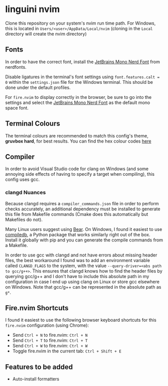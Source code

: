 # linguini nvim

Clone this repository on your system's nvim run time path. For Windows, this is located in
`Users/<user>/AppData/Local/nvim` (cloning in the `Local` directory will create the nvim directory)

## Fonts

In order to have the correct font, install the [JetBrains Mono Nerd Font][nerd-fonts] from nerdfonts.

Disable ligatures in the terminal's font settings using `font.features.calt = 0` within the `settings.json` file
for the Windows terminal. This should be done under the default profiles.

For `fire.nvim` to display correctly in the browser, be sure to go into the settings and select the
[JetBrains Mono Nerd Font][nerd-fonts] as the default mono space font.

## Terminal Colours

The terminal colours are recommended to match this config's theme, **gruvbox hard**, for best results. You can find the
hex colour codes [here][gruvbox]

## Compiler

In order to avoid Visual Studio code for clang on Windows (and some annoying side effects of having to specify a target
when compiling), this config uses gcc.

### clangd Nuances

Because clangd requires a `compiler_commands.json` file in order to perform checks accurately, an additional dependency
must be installed to generate this file from Makefile commands (Cmake does this automatically but Makefiles do not).

Many Linux users suggest using [Bear][bear]. On Windows, I found it easiest to use [compiledb][compiledb], a Python
package that works similarly right out of the box. Install it globally with pip and you can generate the compile
commands from a Makefile.

In order to use gcc with clangd and not have errors about missing header files, the best workaround I found was to add
an environment variable called `CLANGD_FLAGS` to the system, with the value `--query-driver=<abs path to gcc/g++>`. This
ensures that clangd knows how to find the header files by querying gcc/g++ and I don't have to include this absolute
path in my configuration in case I end up using clang on Linux or store gcc elsewhere on Windows. Note that gcc/g++ can
be represented in the absolute path as `g*`.

## Fire.nvim Shortcuts

I found it easiest to use the following browser keyboard shortcuts for this `fire.nvim` configuration (using Chrome):

- Send `Ctrl + N` to fire.nvim: `Ctrl + N`
- Send `Ctrl + T` to fire.nvim: `Ctrl + T`
- Send `Ctrl + W` to fire.nvim: `Ctrl + W`
- Toggle fire.nvim in the current tab: `Ctrl + Shift + E`

## Features to be added

- Auto-install formatters

[nerd-fonts]: https://www.nerdfonts.com/font-downloads
[gruvbox]: https://github.com/morhetz/gruvbox
[compiler-workaround]: https://wetmelon.github.io/clang-on-windows.html
[llvm]: https://github.com/llvm/llvm-project/releases
[mingw]: https://github.com/niXman/mingw-builds-binaries/releases
[bear]: https://github.com/rizsotto/Bear
[compiledb]: https://github.com/nickdiego/compiledb
